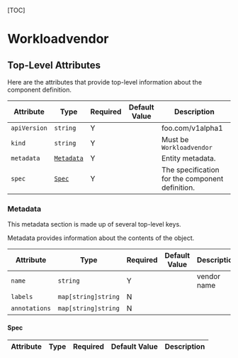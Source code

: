 [TOC]

# Workloadvendor

## Top-Level Attributes

Here are the attributes that provide top-level information about the component definition.

| Attribute | Type | Required | Default Value | Description |
|-----------|------|----------|---------------|-------------|
| `apiVersion` | `string` | Y | | foo.com/v1alpha1 |
| `kind` | `string` | Y || Must be `Workloadvendor` |
| `metadata` | [`Metadata`](#metadata) | Y | | Entity metadata. |
| `spec`| [`Spec`](#spec) | Y | | The specification for the component definition. |

### Metadata

This metadata section is made up of several top-level keys.

Metadata provides information about the contents of the object.

| Attribute | Type | Required | Default Value | Description |
|-----------|------|----------|---------------|-------------|
| `name` | `string` | Y | | vendor name |
| `labels` | `map[string]string` | N | |  |
| `annotations` | `map[string]string`| N | |  |

#### Spec

| Attribute | Type | Required | Default Value | Description |
|-----------|------|----------|---------------|-------------|